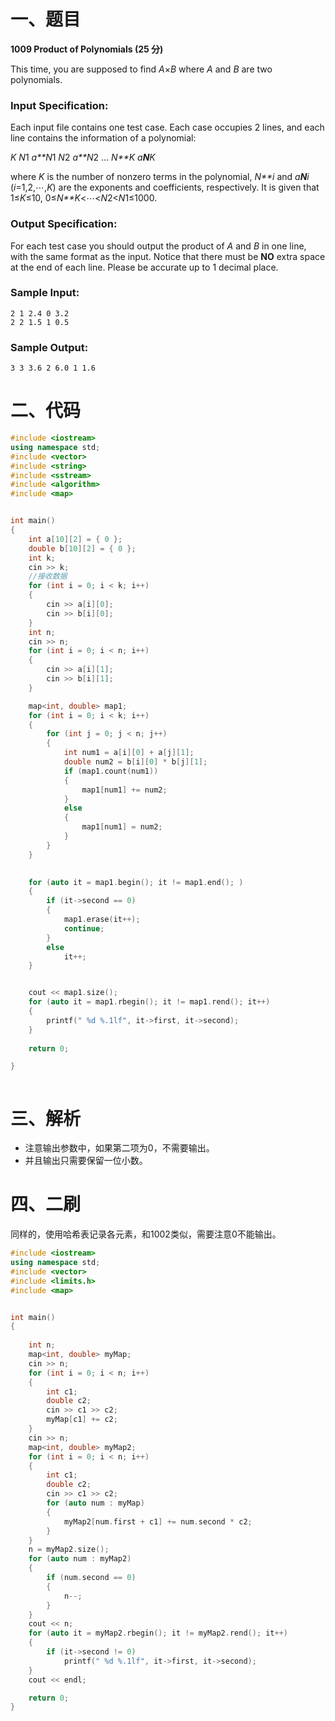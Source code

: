 # 一、题目

**1009 Product of Polynomials (25 分)**

This time, you are supposed to find *A*×*B* where *A* and *B* are two polynomials.

### Input Specification:

Each input file contains one test case. Each case occupies 2 lines, and each line contains the information of a polynomial:

*K* *N*1 *a**N*1 *N*2 *a**N*2 ... *N**K* *a**N**K*

where *K* is the number of nonzero terms in the polynomial, *N**i* and *a**N**i* (*i*=1,2,⋯,*K*) are the exponents and coefficients, respectively. It is given that 1≤*K*≤10, 0≤*N**K*<⋯<*N*2<*N*1≤1000.

### Output Specification:

For each test case you should output the product of *A* and *B* in one line, with the same format as the input. Notice that there must be **NO** extra space at the end of each line. Please be accurate up to 1 decimal place.

### Sample Input:

```in
2 1 2.4 0 3.2
2 2 1.5 1 0.5
```

### Sample Output:

```out
3 3 3.6 2 6.0 1 1.6
```



# 二、代码

```cpp
#include <iostream>
using namespace std;
#include <vector>
#include <string>
#include <sstream>
#include <algorithm>
#include <map>


int main()
{
    int a[10][2] = { 0 };
    double b[10][2] = { 0 };
    int k;
    cin >> k;
    //接收数据
    for (int i = 0; i < k; i++)
    {
        cin >> a[i][0];
        cin >> b[i][0];
    }
    int n;
    cin >> n;
    for (int i = 0; i < n; i++)
    {
        cin >> a[i][1];
        cin >> b[i][1];
    }

    map<int, double> map1;
    for (int i = 0; i < k; i++)
    {
        for (int j = 0; j < n; j++)
        {
            int num1 = a[i][0] + a[j][1];
            double num2 = b[i][0] * b[j][1];
            if (map1.count(num1))
            {
                map1[num1] += num2;
            }
            else
            {
                map1[num1] = num2;
            }
        }
    }

    
    for (auto it = map1.begin(); it != map1.end(); )
    {
        if (it->second == 0)
        {
            map1.erase(it++);
            continue;
        }
        else
            it++;
    }


    cout << map1.size();
    for (auto it = map1.rbegin(); it != map1.rend(); it++)
    {
        printf(" %d %.1lf", it->first, it->second);
    }
    
    return 0;

}



```



# 三、解析

- 注意输出参数中，如果第二项为0，不需要输出。
- 并且输出只需要保留一位小数。







# 四、二刷

同样的，使用哈希表记录各元素，和1002类似，需要注意0不能输出。

```cpp
#include <iostream>
using namespace std;
#include <vector>
#include <limits.h>
#include <map>


int main()
{
    
    int n;
    map<int, double> myMap;
    cin >> n;
    for (int i = 0; i < n; i++)
    {
        int c1;
        double c2;
        cin >> c1 >> c2;
        myMap[c1] += c2;
    }
    cin >> n;
    map<int, double> myMap2;
    for (int i = 0; i < n; i++)
    {
        int c1;
        double c2;
        cin >> c1 >> c2;
        for (auto num : myMap)
        {
            myMap2[num.first + c1] += num.second * c2;
        }
    }
    n = myMap2.size();
    for (auto num : myMap2)
    {
        if (num.second == 0)
        {
            n--;
        }
    }
    cout << n;
    for (auto it = myMap2.rbegin(); it != myMap2.rend(); it++)
    {
        if (it->second != 0)
            printf(" %d %.1lf", it->first, it->second);
    }
    cout << endl;

    return 0;
}
```

